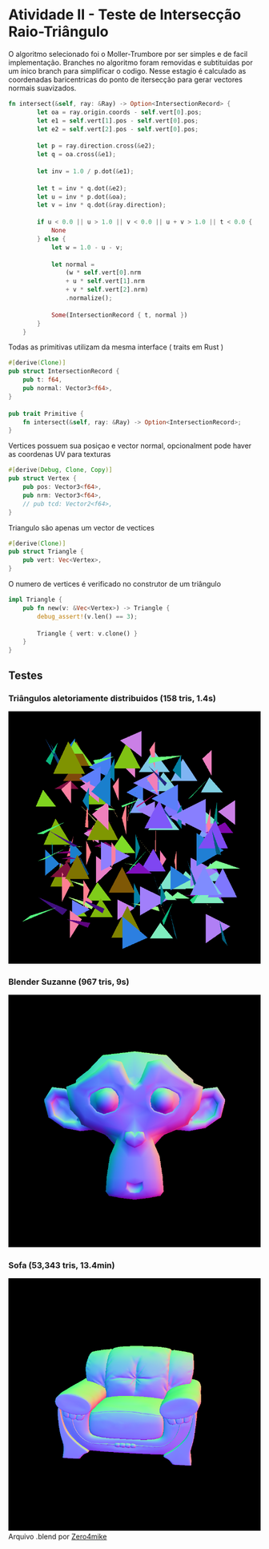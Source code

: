 # Atividade II - Teste de Intersecção Raio-Triângulo

O algoritmo selecionado foi o Moller-Trumbore por ser simples e de facil implementação. Branches no algoritmo foram removidas e subtituidas por um ínico branch para simplificar o codigo. Nesse estagio é calculado as coordenadas baricentricas do ponto de itersecção para gerar vectores normais suavizados.

```rust
fn intersect(&self, ray: &Ray) -> Option<IntersectionRecord> {
        let oa = ray.origin.coords - self.vert[0].pos;
        let e1 = self.vert[1].pos - self.vert[0].pos;
        let e2 = self.vert[2].pos - self.vert[0].pos;

        let p = ray.direction.cross(&e2);
        let q = oa.cross(&e1);

        let inv = 1.0 / p.dot(&e1);

        let t = inv * q.dot(&e2);
        let u = inv * p.dot(&oa);
        let v = inv * q.dot(&ray.direction);

        if u < 0.0 || u > 1.0 || v < 0.0 || u + v > 1.0 || t < 0.0 {
            None
        } else {
            let w = 1.0 - u - v;

            let normal =
                (w * self.vert[0].nrm 
                + u * self.vert[1].nrm 
                + v * self.vert[2].nrm)
                .normalize();

            Some(IntersectionRecord { t, normal })
        }
    }
```

Todas as primitivas utilizam da mesma interface ( traits em Rust )

```rust
#[derive(Clone)]
pub struct IntersectionRecord {
    pub t: f64,
    pub normal: Vector3<f64>,
}

pub trait Primitive {
    fn intersect(&self, ray: &Ray) -> Option<IntersectionRecord>;
}
```

Vertices possuem sua posiçao e vector normal, opcionalment pode haver as coordenas UV para texturas
```rust
#[derive(Debug, Clone, Copy)]
pub struct Vertex {
    pub pos: Vector3<f64>,
    pub nrm: Vector3<f64>,
    // pub tcd: Vector2<f64>,
}
```

Triangulo são apenas um vector de vectices
```rust
#[derive(Clone)]
pub struct Triangle {
    pub vert: Vec<Vertex>,
}
```

O numero de vertices é verificado no construtor de um triângulo
```rust
impl Triangle {
    pub fn new(v: &Vec<Vertex>) -> Triangle {
        debug_assert!(v.len() == 3);

        Triangle { vert: v.clone() }
    }
}
```

## Testes

### Triângulos aletoriamente distribuidos (158 tris, 1.4s)

![random_tri_nrm](images/random_tri_nrm.png)

### Blender Suzanne  (967 tris, 9s)

![suzanne](images/suzanne_nrm.png)

### Sofa (53,343 tris, 13.4min) 

![sofa3](images/sofa3_nrm.png)
Arquivo .blend por [Zero4mike](https://blendswap.com/blend/10179)